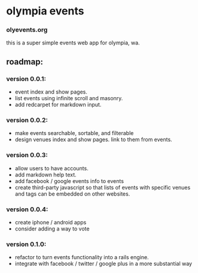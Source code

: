 # olympia events
### olyevents.org

this is a super simple events web app for olympia, wa.  

## roadmap:

### version 0.0.1:
- event index and show pages.  
- list events using infinite scroll and masonry.
- add redcarpet for markdown input.

### version 0.0.2:
- make events searchable, sortable, and filterable
- design venues index and show pages. link to them from events.

### version 0.0.3:  
- allow users to have accounts.
- add markdown help text.
- add facebook / google events info to events
- create third-party javascript so that lists of events with specific venues and tags can be embedded on other websites. 

### version 0.0.4:
- create iphone / android apps
- consider adding a way to vote

### version 0.1.0:  
- refactor to turn events functionality into a rails engine.
- integrate with facebook / twitter / google plus in a more substantial way